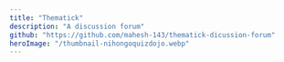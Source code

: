 ```yaml
---
title: "Thematick"
description: "A discussion forum"
github: "https://github.com/mahesh-143/thematick-dicussion-forum"
heroImage: "/thumbnail-nihongoquizdojo.webp"
---
```

